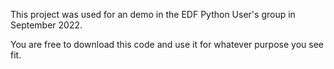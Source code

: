 This project was used for an demo in the EDF Python User's group in September 2022.

You are free to download this code and use it for whatever purpose you see fit.
